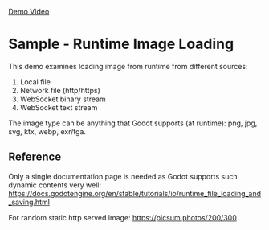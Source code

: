[Demo Video](./doc/Demo.mp4)

# Sample - Runtime Image Loading

This demo examines loading image from runtime from different sources:
1. Local file
2. Network file (http/https)
3. WebSocket binary stream
4. WebSocket text stream

The image type can be anything that Godot supports (at runtime): png, jpg, svg, ktx, webp, exr/tga.

## Reference

Only a single documentation page is needed as Godot supports such dynamic contents very well: https://docs.godotengine.org/en/stable/tutorials/io/runtime_file_loading_and_saving.html

For random static http served image: https://picsum.photos/200/300
